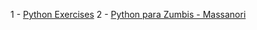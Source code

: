 1 - [Python Exercises](https://github.com/dabeaz-course/practical-python)
2 - [Python para Zumbis - Massanori](https://fatecspgov-my.sharepoint.com/personal/fmasanori_fatec_sp_gov_br/_layouts/15/onedrive.aspx?id=%2Fpersonal%2Ffmasanori%5Ffatec%5Fsp%5Fgov%5Fbr%2FDocuments%2FPython%20para%20Zumbis)
